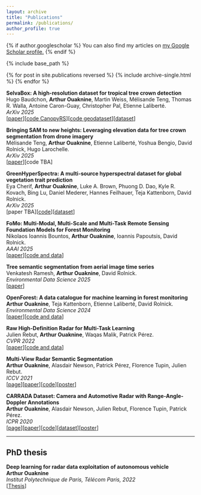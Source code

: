 ```yaml
---
layout: archive
title: "Publications"
permalink: /publications/
author_profile: true
---
```


{% if author.googlescholar %}
  You can also find my articles on <u><a href="{{author.googlescholar}}">my Google Scholar profile</a>.</u>
{% endif %}

{% include base_path %}

{% for post in site.publications reversed %}
  {% include archive-single.html %}
{% endfor %}

**SelvaBox: A high-resolution dataset for tropical tree crown detection**  
Hugo Baudchon, **Arthur Ouaknine**, Martin Weiss, Mélisande Teng, Thomas R. Walla, Antoine Caron-Guay, Christopher Pal, Etienne Laliberté.  
*ArXiv 2025*  
[[paper](https://arxiv.org/abs/2507.00170)][[code CanopyRS](https://github.com/hugobaudchon/CanopyRS)][[code geodataset](https://github.com/hugobaudchon/geodataset)][[dataset](https://huggingface.co/datasets/CanopyRS/SelvaBox)]  

**Bringing SAM to new heights: Leveraging elevation data for tree crown segmentation from drone imagery**  
Mélisande Teng, **Arthur Ouaknine**, Etienne Laliberté, Yoshua Bengio, David Rolnick, Hugo Larochelle.  
*ArXiv 2025*  
[[paper](https://arxiv.org/abs/2506.04970)][code TBA]  

**GreenHyperSpectra: A multi-source hyperspectral dataset for global vegetation trait prediction**  
Eya Cherif, **Arthur Ouaknine**, Luke A. Brown, Phuong D. Dao, Kyle R. Kovach, Bing Lu, Daniel Mederer, Hannes Feilhauer, Teja Kattenborn, David Rolnick.  
*ArXiv 2025*  
[paper TBA][[code](https://github.com/echerif18/HyspectraSSL)][[dataset](https://huggingface.co/datasets/Avatarr05/GreenHyperSpectra)]  

**FoMo: Multi-Modal, Multi-Scale and Multi-Task Remote Sensing Foundation Models for Forest Monitoring**  
Nikolaos Ioannis Bountos, **Arthur Ouaknine**, Ioannis Papoutsis, David Rolnick.  
*AAAI 2025*  
[[paper](https://arxiv.org/abs/2312.10114)][[code and data](https://github.com/RolnickLab/FoMo-Bench)]  

**Tree semantic segmentation from aerial image time series**  
Venkatesh Ramesh, **Arthur Ouaknine**, David Rolnick.  
*Environmental Data Science 2025*  
[[paper](https://arxiv.org/abs/2407.13102)]  

**OpenForest: A data catalogue for machine learning in forest monitoring**  
**Arthur Ouaknine**, Teja Kattenborn, Etienne Laliberté, David Rolnick.  
*Environmental Data Science 2024*  
[[paper](https://arxiv.org/abs/2311.00277)][[code and data](https://github.com/RolnickLab/OpenForest)]  


**Raw High-Definition Radar for Multi-Task Learning**  
Julien Rebut, **Arthur Ouaknine**, Waqas Malik, Patrick Pérez.  
*CVPR 2022*  
[[paper](https://arxiv.org/abs/2112.10646)][[code and data](https://github.com/valeoai/radial)]  



**Multi-View Radar Semantic Segmentation**  
**Arthur Ouaknine**, Alasdair Newson, Patrick Pérez, Florence Tupin, Julien Rebut.  
*ICCV 2021*  
[[page](https://arthurouaknine.github.io/codeanddata/mvrss)][[paper](https://arxiv.org/abs/2103.16214)][[code](https://github.com/valeoai/MVRSS)][[poster](https://arthurouaknine.github.io/files/posters/ICCV2021_poster.pdf)]  


**CARRADA Dataset: Camera and Automotive Radar with Range-Angle-Doppler Annotations**  
**Arthur Ouaknine**, Alasdair Newson, Julien Rebut, Florence Tupin, Patrick Pérez.  
*ICPR 2020*  
[[page](https://arthurouaknine.github.io/codeanddata/carrada)][[paper](https://arxiv.org/abs/2005.01456)][[code](https://github.com/valeoai/carrada_dataset)][[dataset](https://arthurouaknine.github.io/codeanddata/carrada)][[poster](https://arthurouaknine.github.io/files/posters/ICPR2020_poster.pdf)]


---

## PhD thesis

**Deep learning for radar data exploitation of autonomous vehicle**  
**Arthur Ouaknine**  
*Institut Polytechnique de Paris, Télécom Paris, 2022*  
[[Thesis](https://arxiv.org/abs/2203.08038)]  